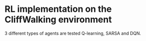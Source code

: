 # RL implementation on the CliffWalking environment
3 different types of agents are tested Q-learning, SARSA and DQN.
